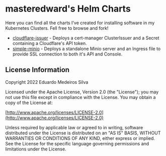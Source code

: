 # masteredward's Helm Charts

Here you can find all the charts I've created for installing software in my Kubernetes Clusters. Fell free to browse and fork!

- [cloudflare-issuer](https://github.com/masteredward/helmcharts/tree/main/charts/cloudflare-issuer) - Deploys a cert-manager ClusterIssuer and a Secret containing a Cloudflare's API token.
- [simple-minio](https://github.com/masteredward/helmcharts/tree/main/charts/simple-minio) - Deploys a standalone Minio server and an Ingress file to provide SSL connection to both it's API and Console.

## License Information

Copyright 2022 Eduardo Medeiros Silva

Licensed under the Apache License, Version 2.0 (the "License"); you may not use this file except in compliance with the License. You may obtain a copy of the License at:

[http://www.apache.org/licenses/LICENSE-2.0](http://www.apache.org/licenses/LICENSE-2.0)

Unless required by applicable law or agreed to in writing, software distributed under the License is distributed on an "AS IS" BASIS, WITHOUT WARRANTIES OR CONDITIONS OF ANY KIND, either express or implied. See the License for the specific language governing permissions and limitations under the License.
